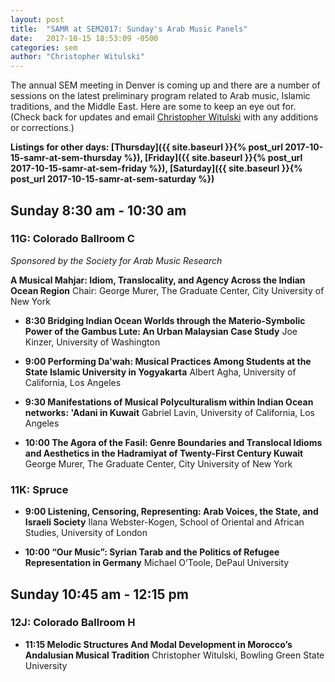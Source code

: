 ```yaml
---
layout: post
title:  "SAMR at SEM2017: Sunday's Arab Music Panels"
date:   2017-10-15 18:53:09 -0500
categories: sem
author: "Christopher Witulski"
---
```

The annual SEM meeting in Denver is coming up and there are a number of sessions on the latest preliminary program related to Arab music, Islamic traditions, and the Middle East. Here are some to keep an eye out for. (Check back for updates and email [Christopher Witulski](mailto:cwituls@bgsu.edu) with any additions or corrections.)

**Listings for other days: [Thursday]({{ site.baseurl }}{% post_url 2017-10-15-samr-at-sem-thursday %}), [Friday]({{ site.baseurl }}{% post_url 2017-10-15-samr-at-sem-friday %}), [Saturday]({{ site.baseurl }}{% post_url 2017-10-15-samr-at-sem-saturday %})**

## Sunday 8:30 am - 10:30 am

### 11G: Colorado Ballroom C

*Sponsored by the Society for Arab Music Research*

**A Musical Mahjar: Idiom, Translocality, and Agency Across the Indian Ocean Region** Chair: George Murer, The Graduate Center, City University of New York

* **8:30 Bridging Indian Ocean Worlds through the Materio-Symbolic Power of the Gambus Lute: An Urban Malaysian Case Study** Joe Kinzer, University of Washington

* **9:00 Performing Da'wah: Musical Practices Among Students at the State Islamic University in Yogyakarta** Albert Agha, University of California, Los Angeles

* **9:30 Manifestations of Musical Polyculturalism within Indian Ocean networks: 'Adani in Kuwait** Gabriel Lavin, University of California, Los Angeles

* **10:00 The Agora of the Fasil: Genre Boundaries and Translocal Idioms and Aesthetics in the Hadramiyat of Twenty-First Century Kuwait** George Murer, The Graduate Center, City University of New York

### 11K: Spruce

* **9:00 Listening, Censoring, Representing: Arab Voices, the State, and Israeli Society** Ilana Webster-Kogen, School of Oriental and African Studies, University of London

* **10:00 “Our Music”: Syrian Tarab and the Politics of Refugee Representation in Germany** Michael O’Toole, DePaul University

## Sunday 10:45 am - 12:15 pm

### 12J: Colorado Ballroom H

* **11:15 Melodic Structures And Modal Development in Morocco’s Andalusian Musical Tradition** Christopher Witulski, Bowling Green State University
